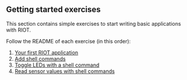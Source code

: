 ## Getting started exercises

This section contains simple exercises to start writing basic applications with
RIOT.

Follow the README of each exercise (in this order):
1. [Your first RIOT application](first-app)
2. [Add shell commands](shell)
3. [Toggle LEDs with a shell command](shell)
4. [Read sensor values with shell commands](sensor)


